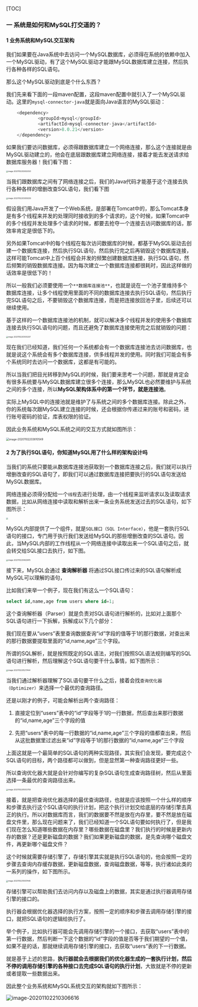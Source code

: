 [TOC]



### 一  系统是如何和MySQL打交道的？

#### 1  业务系统和MySQL交互架构

我们如果要在Java系统中去访问一个MySQL数据库，必须得在系统的依赖中加入一个MySQL驱动，有了这个MySQL驱动才能跟MySQL数据库建立连接，然后执行各种各样的SQL语句。

那么这个MySQL驱动到底是个什么东西？

我们先来看下面的一段maven配置，这段maven配置中就引入了一个MySQL驱动。这里的`mysql-connector-java`就是面向Java语言的MySQL驱动：

````java
	<dependency>
            <groupId>mysql</groupId>
            <artifactId>mysql-connector-java</artifactId>
            <version>8.0.21</version>
	</dependency>
````

如果我们要访问数据库，必须得跟数据库建立一个网络连接，那么这个连接就是由MySQL驱动建立的，他会在底层跟数据库建立网络连接，接着才能去发送请求给数据库服务器！我们看下图：

<img src="http://raw.githubusercontent.com/yuejuntao/typoraImg/master/img/image-20201102202832030.png?token=ACGZFEAQHWD2DSVLZ7GKDP27T753E" alt="image-20201102202832030" style="zoom: 33%;" />

当我们跟数据库之间有了网络连接之后，我们的Java代码才能基于这个连接去执行各种各样的增删改查SQL语句，我们看下图

<img src="http://raw.githubusercontent.com/yuejuntao/typoraImg/master/img/image-20201102203009259.png?token=ACGZFEGOPRUEMQO665OTCJC7T76BE" alt="image-20201102203009259" style="zoom:33%;" />

假设我们用Java开发了一个Web系统，是部署在Tomcat中的，那么Tomcat本身是有多个线程来并发的处理同时接收到的多个请求的，这个时候，如果Tomcat中的多个线程并发处理多个请求的时候，都要去抢夺一个连接去访问数据库的话，那效率肯定是很低下的。

另外如果Tomcat中的每个线程在每次访问数据库的时候，都基于MySQL驱动去创建一个数据库连接，然后执行SQL语句，然后执行完之后再销毁这个数据库连接，这样可能Tomcat中上百个线程会并发的频繁创建数据库连接，执行SQL语句，然后频繁的销毁数据库连接。因为每次建立一个数据库连接都很耗时，因此这样做的话效率是很低下的！

所以一般我们必须要使用一个`**数据库连接池**`，也就是说在一个池子里维持多个数据库连接，让多个线程使用里面的不同的数据库连接去执行SQL语句，然后执行完SQL语句之后，不要销毁这个数据库连接，而是把连接放回池子里，后续还可以继续使用。

基于这样的一个数据库连接池的机制，就可以解决多个线程并发的使用多个数据库连接去执行SQL语句的问题，而且还避免了数据库连接使用完之后就销毁的问题：

<img src="http://raw.githubusercontent.com/yuejuntao/typoraImg/master/img/image-20201102203555207.png?token=ACGZFED6CMUIABAWX3K3F27T76WY" alt="image-20201102203555207" style="zoom:33%;" />

现在我们已经知道，我们任何一个系统都会有一个数据库连接池去访问数据库，也就是说这个系统会有多个数据库连接，供多线程并发的使用。同时我们可能会有多个系统同时去访问一个数据库，这都是有可能的。

所以当我们把目光转移到MySQL的时候，我们要来思考一个问题，那就是肯定会有很多系统要与MySQL数据库建立很多个连接，那么MySQL也必然要维护与系统之间的多个连接，所以**MySQL架构体系中的第一个环节，就是连接池**。

实际上MySQL中的连接池就是维护了与系统之间的多个数据库连接。除此之外，你的系统每次跟MySQL建立连接的时候，还会根据你传递过来的账号和密码，进行账号密码的验证，库表权限的验证。

因此业务系统和MySQL系统之间的交互方式就如图所示：

<img src="http://raw.githubusercontent.com/yuejuntao/typoraImg/master/img/image-20201102203810549.png?token=ACGZFECD3GY5AXMJELJR3PS7T767E" alt="image-20201102203810549" style="zoom:50%;" />

#### 2  为了执行SQL语句，你知道MySQL用了什么样的架构设计吗

当我们的系统只要能从数据库连接池获取到一个数据库连接之后，我们就可以执行增删改查的SQL语句了，即我们可以通过数据库连接把要执行的SQL语句发送给MySQL数据库。

网络连接必须得分配给一个`线程`去进行处理，由一个线程来监听请求以及读取请求数据，比如从网络连接中读取和解析出来一条业务系统发送过去的SQL语句，如下图所示：

<img src="http://raw.githubusercontent.com/yuejuntao/typoraImg/master/img/image-20201102204558083.png" style="zoom: 33%;" />

MySQL内部提供了一个组件，就是`SQL接口（SQL Interface）`，他是一套执行SQL语句的接口，专门用于执行我们发送给MySQL的那些增删改查的SQL语句。因此，当MySQL内部的工作线程从一个网络连接中读取出来一个SQL语句之后，就会转交给SQL接口去执行，如下图。

<img src="http://raw.githubusercontent.com/yuejuntao/typoraImg/master/img/image-20201102204829415.png" alt="image-20201102204829415" style="zoom:33%;" />

接下来，MySQL会通过 **查询解析器** 将通过SQL接口传过来的SQL语句解析成MySQL可以理解的语句，

比如我们来举一个例子，现在我们有这么一个SQL语句：

````sql
select id,name,age from users where id=1;
````

这个查询解析器（Parser）就是负责对SQL语句进行解析的，比如对上面那个SQL语句进行一下拆解，拆解成以下几个部分：

我们现在要从“users”表里查询数据查询“id”字段的值等于1的那行数据，对查出来的那行数据要提取里面的“id,name,age”三个字段。

所谓的SQL解析，就是按照既定的SQL语法，对我们按照SQL语法规则编写的SQL语句进行解析，然后理解这个SQL语句要干什么事情，如下图所示：

<img src="http://raw.githubusercontent.com/yuejuntao/typoraImg/master/img/image-20201102205217444.png" alt="image-20201102205217444" style="zoom:33%;" />

当我们通过解析器理解了SQL语句要干什么之后，接着会找`查询优化器（Optimizer）`来选择一个最优的查询路径。

还是以刚才的例子，可能会解析出两个查询路径：

1. 直接定位到“users”表中的“id”字段等于1的一行数据，然后查出来那行数据的“id,name,age”三个字段的值

2. 先把“users”表中的每一行数据的“id,name,age”三个字段的值都查出来，然后从这批数据里过滤出来“id”字段等于1的那行数据的“id,name,age”三个字段

上面这就是一个最简单的SQL语句的两种实现路径，其实我们会发现，要完成这个SQL语句的目标，两个路径都可以做到，但是显然第一种查询路径更好一些。

所以查询优化器大就是会针对你编写的复杂SQL语句生成查询路径树，然后从里面选择一条最优的查询路径出来。

<img src="http://raw.githubusercontent.com/yuejuntao/typoraImg/master/img/image-20201102205553759.png?token=ACGZFEF45QUPAHW254CUTHK7UABBW" alt="image-20201102205553759" style="zoom:33%;" />

接着，就是把查询优化器选择的最优查询路径，也就是应该按照一个什么样的顺序和步骤去执行这个SQL语句的执行计划，把这个执行计划交给底层的存储引擎去真正的执行。所以对数据库而言，我们的数据要不然是放在内存里，要不然是放在磁盘文件里，那么现在问题来了，我们已经知道一个SQL语句要如何执行了，但是我们现在怎么知道哪些数据在内存里？哪些数据在磁盘里？我们执行的时候是更新内存的数据？还是更新磁盘的数据？我们如果更新磁盘的数据，是先查询哪个磁盘文件，再更新哪个磁盘文件？

这个时候就需要存储引擎了，存储引擎其实就是执行SQL语句的，他会按照一定的步骤去查询内存缓存数据，更新磁盘数据，查询磁盘数据，等等，执行诸如此类的一系列的操作，如下图所示。

<img src="http://raw.githubusercontent.com/yuejuntao/typoraImg/master/img/image-20201102210007448.png" alt="image-20201102210007448" style="zoom:33%;" />

存储引擎可以帮助我们去访问内存以及磁盘上的数据，其实是通过执行器调用存储引擎的接口的。

执行器会根据优化器选择的执行方案，按照一定的顺序和步骤去调用存储引擎的接口，就把SQL语句的逻辑给执行了。

举个例子，比如执行器可能会先调用存储引擎的一个接口，去获取“users”表中的第一行数据，然后判断一下这个数据的“id”字段的值是否等于我们期望的一个值，如果不是的话，那就继续调用存储引擎的接口，去获取“users”表的下一行数据。

就是基于上述的思路，**执行器就会去根据我们的优化器生成的一套执行计划，然后不停的调用存储引擎的各种接口去完成SQL语句的执行计划**，大致就是不停的更新或者提取一些数据出来。

因此整个业务系统和MySQL系统交互的架构就如下图所示：

![image-20201102210306616](http://raw.githubusercontent.com/yuejuntao/typoraImg/master/img/image-20201102210306616.png)

